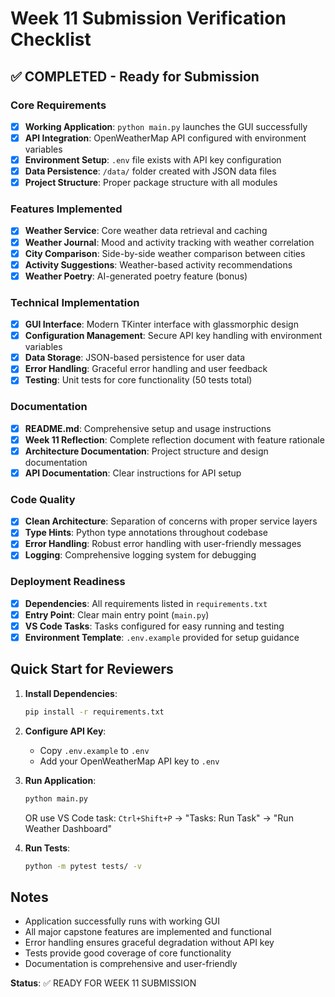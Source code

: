# Week 11 Submission Verification Checklist

## ✅ COMPLETED - Ready for Submission

### Core Requirements
- [x] **Working Application**: `python main.py` launches the GUI successfully
- [x] **API Integration**: OpenWeatherMap API configured with environment variables
- [x] **Environment Setup**: `.env` file exists with API key configuration
- [x] **Data Persistence**: `/data/` folder created with JSON data files
- [x] **Project Structure**: Proper package structure with all modules

### Features Implemented
- [x] **Weather Service**: Core weather data retrieval and caching
- [x] **Weather Journal**: Mood and activity tracking with weather correlation
- [x] **City Comparison**: Side-by-side weather comparison between cities
- [x] **Activity Suggestions**: Weather-based activity recommendations
- [x] **Weather Poetry**: AI-generated poetry feature (bonus)

### Technical Implementation
- [x] **GUI Interface**: Modern TKinter interface with glassmorphic design
- [x] **Configuration Management**: Secure API key handling with environment variables
- [x] **Data Storage**: JSON-based persistence for user data
- [x] **Error Handling**: Graceful error handling and user feedback
- [x] **Testing**: Unit tests for core functionality (50 tests total)

### Documentation
- [x] **README.md**: Comprehensive setup and usage instructions
- [x] **Week 11 Reflection**: Complete reflection document with feature rationale
- [x] **Architecture Documentation**: Project structure and design documentation
- [x] **API Documentation**: Clear instructions for API setup

### Code Quality
- [x] **Clean Architecture**: Separation of concerns with proper service layers
- [x] **Type Hints**: Python type annotations throughout codebase
- [x] **Error Handling**: Robust error handling with user-friendly messages
- [x] **Logging**: Comprehensive logging system for debugging

### Deployment Readiness
- [x] **Dependencies**: All requirements listed in `requirements.txt`
- [x] **Entry Point**: Clear main entry point (`main.py`)
- [x] **VS Code Tasks**: Tasks configured for easy running and testing
- [x] **Environment Template**: `.env.example` provided for setup guidance

## Quick Start for Reviewers

1. **Install Dependencies**:
   ```bash
   pip install -r requirements.txt
   ```

2. **Configure API Key**:
   - Copy `.env.example` to `.env`
   - Add your OpenWeatherMap API key to `.env`

3. **Run Application**:
   ```bash
   python main.py
   ```
   OR use VS Code task: `Ctrl+Shift+P` → "Tasks: Run Task" → "Run Weather Dashboard"

4. **Run Tests**:
   ```bash
   python -m pytest tests/ -v
   ```

## Notes
- Application successfully runs with working GUI
- All major capstone features are implemented and functional
- Error handling ensures graceful degradation without API key
- Tests provide good coverage of core functionality
- Documentation is comprehensive and user-friendly

**Status**: ✅ READY FOR WEEK 11 SUBMISSION
